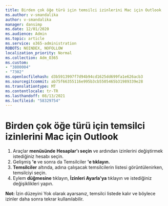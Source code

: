 ```yaml
---
title: Birden çok öğe türü için temsilci izinlerini Mac için Outlook
ms.author: v-smandalika
author: v-smandalika
manager: dansimp
ms.date: 12/01/2020
ms.audience: Admin
ms.topic: article
ms.service: o365-administration
ROBOTS: NOINDEX, NOFOLLOW
localization_priority: Normal
ms.collection: Adm_O365
ms.custom:
- "3800004"
- "7302"
ms.openlocfilehash: d3b5913997f7d94b94cd1625dd699fa1e626acb3
ms.sourcegitcommit: ab75f66355116e995b3cb5505465b31989339e28
ms.translationtype: MT
ms.contentlocale: tr-TR
ms.lasthandoff: 08/13/2021
ms.locfileid: "58329754"
---
```

# <a name="manage-delegate-permissions-for-multiple-item-types-in-outlook-for-mac"></a>Birden çok öğe türü için temsilci izinlerini Mac için Outlook

1. Araçlar **menüsünde** **Hesaplar'ı seçin** ve ardından izinlerini değiştirmek istediğiniz hesabı seçin.
2. Gelişmiş **'e** ve sonra da Temsilciler **'e tıklayın.**
3. **Temsilciler** altında, adına çalışacak temsilcilerin listesi görüntülenirken, temsilciyi seçin.
4. Eylem **düğmesine** tıklayın, **İzinleri Ayarla'ya** tıklayın ve istediğiniz değişiklikleri yapın.

**Not:** İzin düzeyini Yok olarak ayarsanız, temsilci listede kalır ve böylece izinler daha sonra tekrar kullanılabilir.
